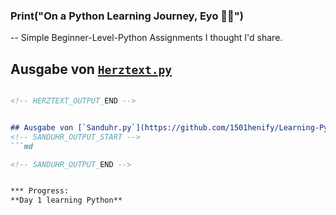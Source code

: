 ### Print("On a Python Learning Journey, Eyo ✌🏾")
-- Simple Beginner-Level-Python Assignments I thought I'd share.


## Ausgabe von [`Herztext.py`](https://github.com/1501henify/Learning-Python/blob/main/simple_py_program%2FHerztext.py)
<!-- HERZTEXT_OUTPUT_START -->
```md

<!-- HERZTEXT_OUTPUT_END -->


## Ausgabe von [`Sanduhr.py`](https://github.com/1501henify/Learning-Python/blob/main/simple_py_program%2FSanduhr.py)
<!-- SANDUHR_OUTPUT_START -->
```md

<!-- SANDUHR_OUTPUT_END -->


*** Progress:
**Day 1 learning Python**

